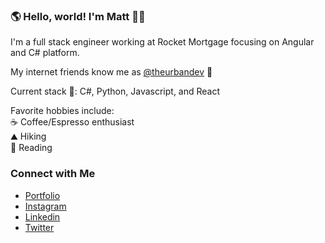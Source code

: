 ### 🌎 Hello, world! I'm Matt 👋🏾
I'm a full stack engineer working at Rocket Mortgage focusing on Angular and C# platform. 

My internet friends know me as [@theurbandev](https://www.instagram.com/theurbandev/) 👾


Current stack 🥞: C#, Python, Javascript, and React

Favorite hobbies include: <br>
☕ Coffee/Espresso enthusiast <br>
⛰️ Hiking <br>
📖 Reading 


### Connect with Me
- [Portfolio](https://theurbandev.github.io/theurbandev.com/) <br/>
- [Instagram](https://www.instagram.com/theurbandev) <br/>
- [Linkedin](https://www.linkedin.com/in/matthew-joseph-1456a21a7/) <br/>
- [Twitter](https://twitter.com/theurbandev) <br/>
